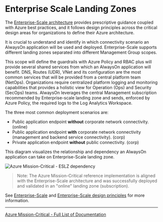 # Enterprise Scale Landing Zones

The [Enterprise-Scale architecture](https://github.com/azure/enterprise-scale) provides prescriptive guidance coupled with Azure best practices, and it follows design principles across the critical design areas for organizations to define their Azure architecture.

It is crucial to understand and identify in which connectivity scenario an AlwaysOn application will be used and deployed. Enterprise-Scale supports different landing zones separated into different Management Group scopes.

This scope will define the guardrails with Azure Policy and RBAC plus will provide several shared services from which an AlwaysOn application will benefit. DNS, Routes (UDR), VNet and its configuration are the most common services that will be provided from a central platform team (NetOps).
Organizations require centralized platform logging and monitoring capabilities that provides a holistic view for Operation (Ops) and Security (SecOps) teams. AlwaysOn leverages the central Management subscription recommended by Enterprise-scale landing zone and sends, enforced by Azure Policy, the required logs to the Log Analytics Workspace.

The three most common deployment scenarios are:

- Public application endpoint **without** corporate network connectivity. (online)
- Public application endpoint **with** corporate network connectivity (management and backend service connectivity). (corp)
- Private application endpoint **without** public connectivity. (corp)

This diagram visualizes the relationship and dependency an AlwaysOn application can take on Enterprise-Scale landing zone.

![Azure Mission-Critical - ESLZ dependency](/docs/media/mission-critical-landing-zones.gif "ESLZ dependency")

> Note: The Azure Mission-Critical reference implementation is aligned with the Enterprise-Scale architecture and was successfully deployed and validated in an "online" landing zone (subscription).

See [Enterprise-Scale](https://github.com/Azure/Enterprise-Scale/) and [Enterprise-Scale design principles](https://github.com/Azure/Enterprise-Scale/wiki/How-Enterprise-Scale-Works#enterprise-scale-design-principles) for more information.

---

[Azure Mission-Critical - Full List of Documentation](/docs/README.md)
